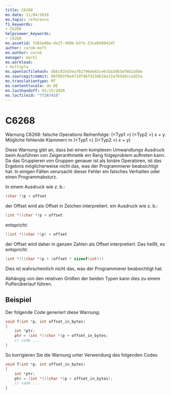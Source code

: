 ```yaml
---
title: C6268
ms.date: 11/04/2016
ms.topic: reference
f1_keywords:
- C6268
helpviewer_keywords:
- C6268
ms.assetid: fd81e00a-de2f-498b-b3fe-53ce056042d7
author: corob-msft
ms.author: corob
manager: markl
ms.workload:
- multiple
ms.openlocfilehash: db6c835d3ea782796de82ce6cba3d83ef6b2a50e
ms.sourcegitcommit: 68f893f6e472df46f323db34a13a7034dccad25a
ms.translationtype: MT
ms.contentlocale: de-DE
ms.lasthandoff: 02/15/2020
ms.locfileid: "77267418"
---
```

# <a name="c6268"></a>C6268
Warnung C6268: falsche Operations Reihenfolge: (\<Typ1 >) (\<Typ2 >) x + y. Mögliche fehlende Klammern in (\<Typ1 >) ((\<Typ2 >) x + y)

 Diese Warnung gibt an, dass bei einem komplexen Umwandlungs Ausdruck beim Ausführen von Zeigerarithmetik ein Rang folgeproblem auftreten kann. Da das Gruppieren von Gruppen genauer ist als binäre Operatoren, ist das Ergebnis möglicherweise nicht das, was der Programmierer beabsichtigt hat. In einigen Fällen verursacht dieser Fehler ein falsches Verhalten oder einen Programmabsturz.

 In einem Ausdruck wie z. b.:

```cpp
(char *)p + offset
```

 der Offset wird als Offset in Zeichen interpretiert. ein Ausdruck wie z. b.:

```cpp
(int *)(char *)p + offset
```

 entspricht:

```cpp
((int *)(char *)p) + offset
```

 der Offset wird daher in ganzen Zahlen als Offset interpretiert. Das heißt, es entspricht:

```cpp
(int *)((char *)p + (offset * sizeof(int)))
```

 Dies ist wahrscheinlich nicht das, was der Programmierer beabsichtigt hat.

 Abhängig von den relativen Größen der beiden Typen kann dies zu einem Pufferüberlauf führen.

## <a name="example"></a>Beispiel
 Der folgende Code generiert diese Warnung:

```cpp
void f(int *p, int offset_in_bytes)
{
    int *ptr;
    ptr = (int *)(char *)p + offset_in_bytes;
    // code ...
}
```

 So korrigieren Sie die Warnung unter Verwendung des folgenden Codes

```cpp
void f(int *p, int offset_in_bytes)
{
    int *ptr;
    ptr = (int *)((char *)p + offset_in_bytes);
    // code ...
}
```
